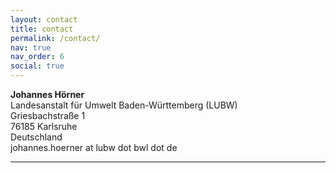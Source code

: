 ```yaml
---
layout: contact
title: contact
permalink: /contact/
nav: true
nav_order: 6
social: true
---
```



**Johannes Hörner** <br />
Landesanstalt für Umwelt Baden-Württemberg (LUBW) <br />
Griesbachstraße 1 <br />
76185 Karlsruhe <br />
Deutschland <br />
johannes.hoerner at lubw dot bwl dot de <br />

---
